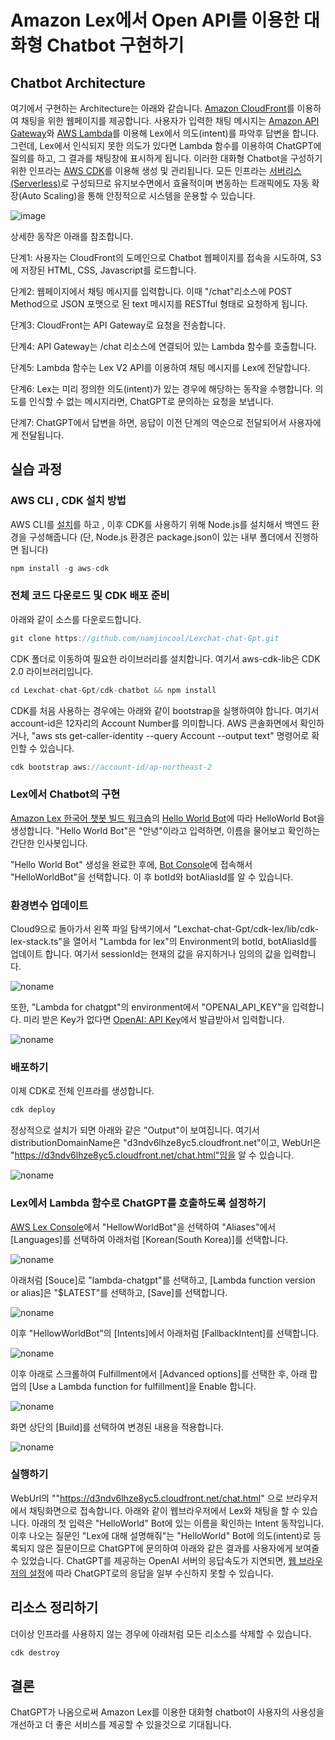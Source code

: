# Amazon Lex에서 Open API를 이용한 대화형 Chatbot 구현하기

## Chatbot Architecture

여기에서 구현하는 Architecture는 아래와 같습니다. [Amazon CloudFront](https://aws.amazon.com/ko/cloudfront/)를 이용하여 채팅을 위한 웹페이지를 제공합니다. 사용자가 입력한 채팅 메시지는 [Amazon API Gateway](https://aws.amazon.com/ko/api-gateway/)와 [AWS Lambda](https://aws.amazon.com/ko/lambda/)를 이용해 Lex에서 의도(intent)를 파악후 답변을 합니다. 그런데, Lex에서 인식되지 못한 의도가 있다면 Lambda 함수를 이용하여 ChatGPT에 질의를 하고, 그 결과를 채팅창에 표시하게 됩니다. 이러한 대화형 Chatbot을 구성하기 위한 인프라는 [AWS CDK](https://aws.amazon.com/ko/cdk/)를 이용해 생성 및 관리됩니다. 모든 인프라는 [서버리스(Serverless)](https://aws.amazon.com/ko/serverless/)로 구성되므로 유지보수면에서 효율적이며 변동하는 트래픽에도 자동 확장(Auto Scaling)을 통해 안정적으로 시스템을 운용할 수 있습니다.

![image](https://user-images.githubusercontent.com/52392004/223118356-ff47ed18-de76-403c-ab88-c7583af757bf.png)

상세한 동작은 아래를 참조합니다. 

단계1: 사용자는 CloudFront의 도메인으로 Chatbot 웹페이지를 접속을 시도하여, S3에 저장된 HTML, CSS, Javascript를 로드합니다.

단계2: 웹페이지에서 채팅 메시지를 입력합니다. 이때 "/chat"리소스에 POST Method으로 JSON 포맷으로 된 text 메시지를 RESTful 형태로 요청하게 됩니다.

단계3: CloudFront는 API Gateway로 요청을 전송합니다.

단계4: API Gateway는 /chat 리소스에 연결되어 있는 Lambda 함수를 호출합니다.

단계5: Lambda 함수는 Lex V2 API를 이용하여 채팅 메시지를 Lex에 전달합니다.

단계6: Lex는 미리 정의한 의도(intent)가 있는 경우에 해당하는 동작을 수행합니다. 의도를 인식할 수 없는 메시지라면, ChatGPT로 문의하는 요청을 보냅니다.

단계7: ChatGPT에서 답변을 하면, 응답이 이전 단계의 역순으로 전달되어서 사용자에게 전달됩니다.

## 실습 과정 

### AWS CLI , CDK 설치 방법 

AWS CLI를 [설치](https://awscli.amazonaws.com/AWSCLIV2.msi)를 하고 , 이후 CDK를 사용하기 위해 Node.js를 설치해서
백엔드 환경을 구성해줍니다 (단, Node.js 환경은 package.json이 있는 내부 폴더에서 진행하면 됩니다)

```java
npm install -g aws-cdk
```

### 전체 코드 다운로드 및 CDK 배포 준비

아래와 같이 소스를 다운로드합니다.

```java
git clone https://github.com/namjincool/Lexchat-chat-Gpt.git
```

CDK 폴더로 이동하여 필요한 라이브러리를 설치합니다. 여기서 aws-cdk-lib은 CDK 2.0 라이브러리입니다.

```java
cd Lexchat-chat-Gpt/cdk-chatbot && npm install
```

CDK를 처음 사용하는 경우에는 아래와 같이 bootstrap을 실행하여야 합니다. 여기서 account-id은 12자리의 Account Number를 의미합니다. AWS 콘솔화면에서 확인하거나, "aws sts get-caller-identity --query Account --output text" 명령어로 확인할 수 있습니다.

```java
cdk bootstrap aws://account-id/ap-northeast-2
```

### Lex에서 Chatbot의 구현

[Amazon Lex 한국어 챗봇 빌드 워크숍](https://github.com/aws-samples/aws-ai-ml-workshop-kr/blob/master/aiservices/lex-korean-workshop/README.md)의 [Hello World Bot](https://github.com/aws-samples/aws-ai-ml-workshop-kr/blob/master/aiservices/lex-korean-workshop/HelloWorldBot.md)에 따라 HelloWorld Bot을 생성합니다. "Hello World Bot"은 "안녕"이라고 입력하면, 이름을 물어보고 확인하는 간단한 인사봇입니다. 

"Hello World Bot" 생성을 완료한 후에, [Bot Console](https://ap-northeast-2.console.aws.amazon.com/lexv2/home?region=ap-northeast-2#bots)에 접속해서 "HelloWorldBot"을 선택합니다. 이 후 botId와 botAliasId를 알 수 있습니다. 

### 환경변수 업데이트

Cloud9으로 돌아가서 왼쪽 파일 탐색기에서 "Lexchat-chat-Gpt/cdk-lex/lib/cdk-lex-stack.ts"을 열어서 "Lambda for lex"의 Environment의 botId, botAliasId를 업데이트 합니다. 여기서 sessionId는 현재의 값을 유지하거나 임의의 값을 입력합니다.

![noname](https://user-images.githubusercontent.com/52392004/223222609-e2dae835-66cb-4ae2-a3f8-d094c4afe6f4.png)

또한, "Lambda for chatgpt"의 environment에서 "OPENAI_API_KEY"을 입력합니다. 미리 받은 Key가 없다면 [OpenAI: API Key](https://platform.openai.com/account/api-keys)에서 발급받아서 입력합니다. 

![noname](https://user-images.githubusercontent.com/52392004/223222868-3e53dbce-fae1-4255-bde8-fd3b9d60d663.png)




### 배포하기 

이제 CDK로 전체 인프라를 생성합니다.

```java
cdk deploy
```

정상적으로 설치가 되면 아래와 같은 "Output"이 보여집니다. 여기서 distributionDomainName은 "d3ndv6lhze8yc5.cloudfront.net"이고, WebUrl은 "https://d3ndv6lhze8yc5.cloudfront.net/chat.html"임을 알 수 있습니다.

![noname](https://user-images.githubusercontent.com/52392004/222942854-065a36a8-ee7d-4a92-b7e3-9a5fbaee105d.png)



### Lex에서 Lambda 함수로 ChatGPT를 호출하도록 설정하기

[AWS Lex Console](https://ap-northeast-2.console.aws.amazon.com/lexv2/home?region=ap-northeast-2#bots)에서 "HellowWorldBot"을 선택하여 "Aliases"에서 [Languages]를 선택하여 아래처럼 [Korean(South Korea)]를 선택합니다.

![noname](https://user-images.githubusercontent.com/52392004/223216750-ceebc59e-dacc-4626-81c1-9a58f9b2a5b5.png)

아래처럼 [Souce]로 "lambda-chatgpt"를 선택하고, [Lambda function version or alias]은 "$LATEST"를 선택하고, [Save]를 선택합니다.

![noname](https://user-images.githubusercontent.com/52392004/223217113-5605aff4-f84f-4c7d-8d6b-17056460a5d8.png)

이후 "HellowWorldBot"의 [Intents]에서 아래처럼 [FallbackIntent]를 선택합니다. 

![noname](https://user-images.githubusercontent.com/52392004/223212743-056c3f3e-16b1-4590-b60e-fd30376fe2b0.png)

이후 아래로 스크롤하여 Fulfillment에서 [Advanced options]를 선택한 후, 아래 팝업의 [Use a Lambda function for fulfillment]을 Enable 합니다. 

![noname](https://user-images.githubusercontent.com/52392004/223218985-23b87c1a-4020-4996-a63f-df082743b35d.png)

화면 상단의 [Build]를 선택하여 변경된 내용을 적용합니다.

![noname](https://user-images.githubusercontent.com/52392004/223218223-c35fd42f-c75b-445c-aecf-4503aea09ce5.png)


### 실행하기 

WebUrl의 ""https://d3ndv6lhze8yc5.cloudfront.net/chat.html" 으로 브라우저에서 채팅화면으로 접속합니다. 아래와 같이 웹브라우저에서 Lex와 채팅을 할 수 있습니다. 아래의 첫 입력은 "HelloWorld" Bot에 있는 이름을 확인하는 Intent 동작입니다. 이후 나오는 질문인 "Lex에 대해 설명해줘"는 "HelloWorld" Bot에 의도(intent)로 등록되지 않은 질문이므로 ChatGPT에 문의하여 아래와 같은 결과를 사용자에게 보여줄 수 있었습니다. ChatGPT를 제공하는 OpenAI 서버의 응답속도가 지연되면, [웹 브라우저의 설정](https://stackoverflow.com/questions/39751124/increase-timeout-limit-in-google-chrome)에 따라 ChatGPT로의 응답을 일부 수신하지 못할 수 있습니다. 


## 리소스 정리하기 

더이상 인프라를 사용하지 않는 경우에 아래처럼 모든 리소스를 삭제할 수 있습니다. 

```java
cdk destroy
```

## 결론

ChatGPT가 나옴으로써 Amazon Lex를 이용한 대화형 chatbot이 사용자의 사용성을 개선하고 더 좋은 서비스를 제공할 수 있을것으로 기대됩니다.


